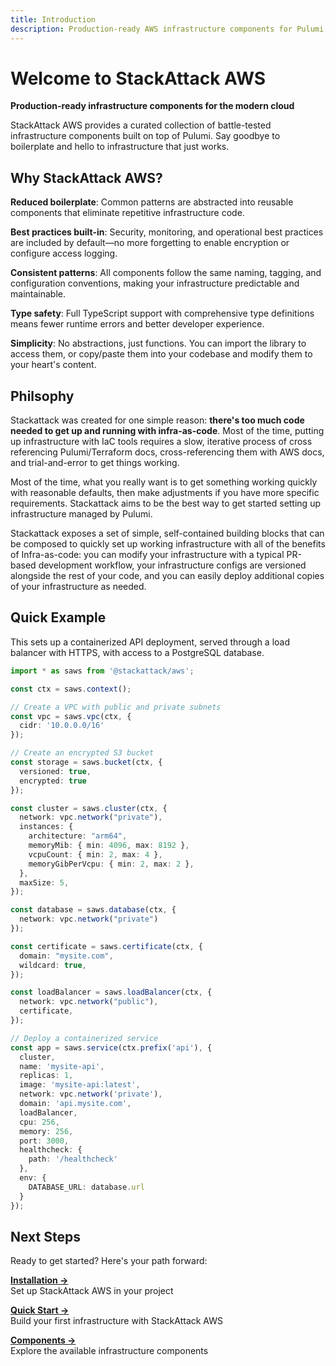 ```yaml
---
title: Introduction
description: Production-ready AWS infrastructure components for Pulumi
---
```


<div class="intro-hero">

# Welcome to StackAttack AWS

**Production-ready infrastructure components for the modern cloud**

StackAttack AWS provides a curated collection of battle-tested infrastructure components built on top of Pulumi. Say goodbye to boilerplate and hello to infrastructure that just works.

</div>

## Why StackAttack AWS?

**Reduced boilerplate**: Common patterns are abstracted into reusable components that eliminate repetitive infrastructure code.

**Best practices built-in**: Security, monitoring, and operational best practices are included by default—no more forgetting to enable encryption or configure access logging.

**Consistent patterns**: All components follow the same naming, tagging, and configuration conventions, making your infrastructure predictable and maintainable.

**Type safety**: Full TypeScript support with comprehensive type definitions means fewer runtime errors and better developer experience.

**Simplicity**: No abstractions, just functions. You can import the library to access them, or copy/paste them into your codebase and modify them to your heart's content.

## Philsophy

Stackattack was created for one simple reason: **there's too much code needed to get up and running with infra-as-code**. Most of the time, putting up infrastructure with IaC tools requires a slow, iterative process of cross referencing Pulumi/Terraform docs, cross-referencing them with AWS docs, and trial-and-error to get things working.

Most of the time, what you really want is to get something working quickly with reasonable defaults, then make adjustments if you have more specific requirements. Stackattack aims to be the best way to get started setting up infrastructure managed by Pulumi.

Stackattack exposes a set of simple, self-contained building blocks that can be composed to quickly set up working infrastructure with all of the benefits of Infra-as-code: you can modify your infrastructure with a typical PR-based development workflow, your infrastructure configs are versioned alongside the rest of your code, and you can easily deploy additional copies of your infrastructure as needed.

## Quick Example

This sets up a containerized API deployment, served through a load balancer with HTTPS, with access to a PostgreSQL database.

```typescript
import * as saws from '@stackattack/aws';

const ctx = saws.context();

// Create a VPC with public and private subnets
const vpc = saws.vpc(ctx, { 
  cidr: '10.0.0.0/16' 
});

// Create an encrypted S3 bucket
const storage = saws.bucket(ctx, { 
  versioned: true, 
  encrypted: true 
});

const cluster = saws.cluster(ctx, {
  network: vpc.network("private"),
  instances: {
    architecture: "arm64",
    memoryMib: { min: 4096, max: 8192 },
    vcpuCount: { min: 2, max: 4 },
    memoryGibPerVcpu: { min: 2, max: 2 },
  },
  maxSize: 5,
});

const database = saws.database(ctx, {
  network: vpc.network("private")
});

const certificate = saws.certificate(ctx, {
  domain: "mysite.com",
  wildcard: true,
});

const loadBalancer = saws.loadBalancer(ctx, {
  network: vpc.network("public"),
  certificate,
});

// Deploy a containerized service
const app = saws.service(ctx.prefix('api'), {
  cluster,
  name: 'mysite-api',
  replicas: 1,
  image: 'mysite-api:latest',
  network: vpc.network('private'),
  domain: 'api.mysite.com',
  loadBalancer,
  cpu: 256,
  memory: 256,
  port: 3000,
  healthcheck: {
    path: '/healthcheck'
  },
  env: {
    DATABASE_URL: database.url
  }
});
```

## Next Steps

Ready to get started? Here's your path forward:

**[Installation →](/getting-started/installation/)**  
Set up StackAttack AWS in your project

**[Quick Start →](/getting-started/quick-start/)**  
Build your first infrastructure with StackAttack AWS

**[Components →](/components/vpc/)**  
Explore the available infrastructure components
